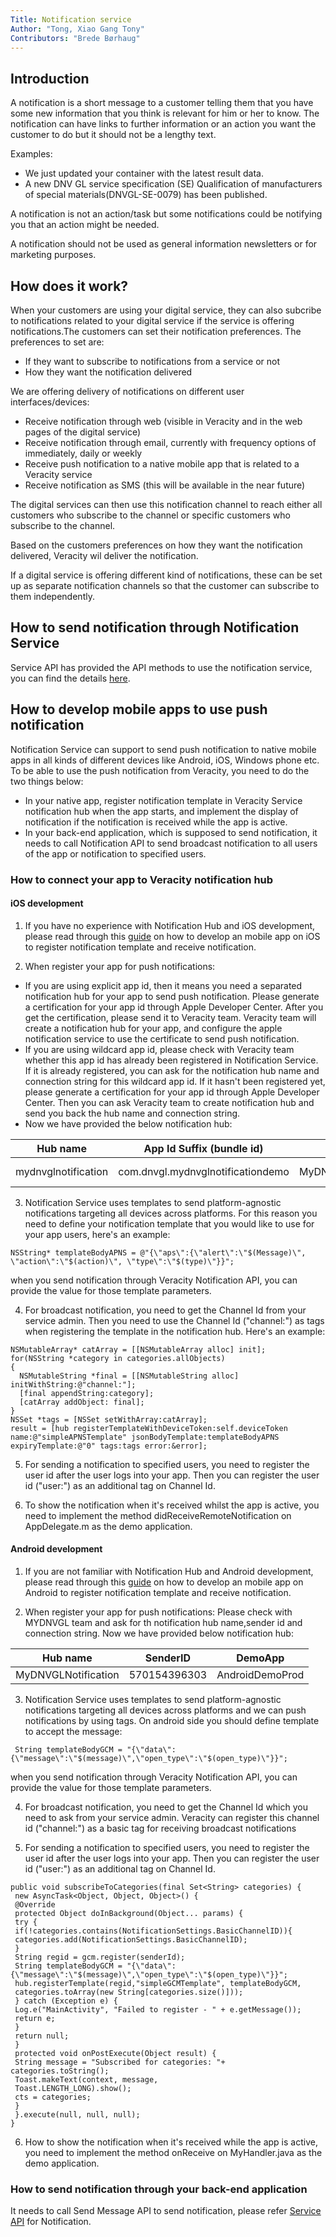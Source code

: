 ```yaml
---
Title: Notification service
Author: "Tong, Xiao Gang Tony"
Contributors: "Brede Børhaug"
---
```


## Introduction
A notification is a short message to a customer telling them that you have some new information that you think is relevant for him or her to know. The notification can have links to further information or an action you want the customer to do but it should not be a lengthy text.

Examples:
- We just updated your container with the latest result data.
- A new DNV GL service specification (SE) Qualification of manufacturers of special materials(DNVGL-SE-0079) has been published.

A notification is not an action/task but some notifications could be notifying you that an action might be needed.

A notification should not be used as general information newsletters or for marketing purposes. 

## How does it work? 

When your customers are using your digital service, they can also subcribe to notifications related to your digital service if the service is offering notifications.The customers can set their notification preferences. The preferences to set are:

- If they want to subscribe to notifications from a service or not 
- How they want the notification delivered


We are offering delivery of notifications on different user interfaces/devices:

- Receive notification through web (visible in Veracity and in the web pages of the digital service)
- Receive notification through email, currently with frequency options of immediately, daily or weekly
- Receive push notification to a native mobile app that is related to a Veracity service
- Receive notification as SMS (this will be available in the near future)

The digital services can then use this notification channel to reach either all customers who subscribe to the channel or specific customers who subscribe to the channel.

Based on the customers preferences on how they want the notification delivered, Veracity wil deliver the notification.

If a digital service is offering different kind of notifications, these can be set up as separate notification channels so that the customer can subscribe to them independently.

## How to send notification through Notification Service

Service API has provided the API methods to use the notification service, you can find the details [here](https://developer.veracity.com/doc/service-api).

## How to develop mobile apps to use push notification

Notification Service can support to send push notification to native mobile apps in all kinds of different devices like Android, iOS, Windows phone etc. To be able to use the push notification from Veracity, you need to do the two things below:

-  In your native app, register notification template in Veracity Service notification hub when the app starts, and implement the display of notification if the notification is received while the app is active.
- In your back-end application, which is supposed to send notification, it needs to call Notification API to send broadcast notification to all users of the app or notification to specified users.

### How to connect your app to Veracity notification hub

#### iOS development

1. If you have no experience with Notification Hub and iOS development, please read through this  [guide](https://docs.microsoft.com/en-us/azure/notification-hubs/notification-hubs-ios-apple-push-notification-apns-get-started) on how to develop an mobile app on iOS to register notification template and receive notification.

2. When register your app for push notifications:
  - If you are using explicit app id, then it means you need a separated notification hub for your app to send push notification. Please generate a certification for your app id through Apple Developer Center. After you get the certification, please send it to Veracity team. Veracity team will create a notification hub for your app, and configure the apple notification service to use the certificate to send push notification. 
  - If you are using wildcard app id, please check with Veracity team whether this app id has already been registered in Notification Service. If it is already registered, you can ask for the notification hub name and connection string for this wildcard app id. If it hasn't been registered yet, please generate a certification for your app id through Apple Developer Center. Then you can ask Veracity team to create notification hub and send you back the hub name and connection string.
  -  Now we have provided the below notification hub:

Hub name | App Id Suffix (bundle id) | Certificate File | Demo App
-------- | ------------------------- | ---------------- | ---------
mydnvglnotification | com.dnvgl.mydnvglnotificationdemo | MyDNVGLNotificationDemo.p12 | MyDNVGLNotificationDemo-Prod.ipa

3. Notification Service uses templates to send platform-agnostic notifications targeting all devices across platforms. For this reason you need to define your notification template that you would like to use for your app users, here's an example:

``` Object C: 
NSString* templateBodyAPNS = @"{\"aps\":{\"alert\":\"$(Message)\", \"action\":\"$(action)\", \"type\":\"$(type)\"}}";
```
when you send notification through Veracity Notification API, you can provide the value for those template parameters.  

4. For broadcast notification, you need to get the Channel Id from your service admin. Then you need to use the Channel Id ("channel:<GUID>") as tags when registering the template in the notification hub. Here's an example:
  
``` Object C:
NSMutableArray* catArray = [[NSMutableArray alloc] init];
for(NSString *category in categories.allObjects)
{
  NSMutableString *final = [[NSMutableString alloc] initWithString:@"channel:"];
  [final appendString:category];
  [catArray addObject: final];
}
NSSet *tags = [NSSet setWithArray:catArray];
result = [hub registerTemplateWithDeviceToken:self.deviceToken name:@"simpleAPNSTemplate" jsonBodyTemplate:templateBodyAPNS expiryTemplate:@"0" tags:tags error:&error];
```

5. For sending a notification to specified users, you need to register the user id after the user logs into your app. Then you can register the user id ("user:<GUID>") as an additional tag on Channel Id.
  
6. To show the notification when it's received whilst the app is active, you need to implement the method didReceiveRemoteNotification on AppDelegate.m as the demo application.

#### Android development

1. If you are not familiar with Notification Hub and Android development, please read through this [guide](https://docs.microsoft.com/en-us/azure/notification-hubs/notification-hubs-chrome-push-notifications-get-started) on how to develop an mobile app on Android to register notification template and receive notification.

2. When register your app for push notifications:
Please check with MYDNVGL team and ask for th notification hub name,sender id and connection string.
Now we have provided below notification hub:

Hub name | SenderID | DemoApp
-------- | -------- | -------
MyDNVGLNotification | 570154396303 | AndroidDemoProd

3. Notification Service uses templates to send platform-agnostic notifications targeting all devices across platforms and we can push notifications by using tags. On android side you should define template to accept the message:

```
 String templateBodyGCM = "{\"data\":{\"message\":\"$(message)\",\"open_type\":\"$(open_type)\"}}";  
 ```
 when you send notification through Veracity Notification API, you can provide the value for those template parameters. 
 
 4. For broadcast notification, you need to get the Channel Id which you need to ask from your service admin. Veracity can register this channel id ("channel:<GUID>") as a basic tag for receiving broadcast notifications
 
 5. For sending a notification to specified users, you need to register the user id after the user logs into your app. Then you can register the user id ("user:<GUID>") as an additional tag on Channel Id.  
 
 ``` 
public void subscribeToCategories(final Set<String> categories) {
  new AsyncTask<Object, Object, Object>() {
  @Override
  protected Object doInBackground(Object... params) {
  try {
  if(!categories.contains(NotificationSettings.BasicChannelID)){
  categories.add(NotificationSettings.BasicChannelID);
  }
  String regid = gcm.register(senderId);
  String templateBodyGCM = "{\"data\":{\"message\":\"$(message)\",\"open_type\":\"$(open_type)\"}}";
  hub.registerTemplate(regid,"simpleGCMTemplate", templateBodyGCM,
  categories.toArray(new String[categories.size()]));
  } catch (Exception e) {
  Log.e("MainActivity", "Failed to register - " + e.getMessage());
  return e;
  }
  return null;
  }
  protected void onPostExecute(Object result) {
  String message = "Subscribed for categories: "+ categories.toString();
  Toast.makeText(context, message,
  Toast.LENGTH_LONG).show();
  cts = categories;
  }
  }.execute(null, null, null);
}
```           

6. How to show the notification when it's received while the app is active, you need to implement the method onReceive on MyHandler.java as the demo application.

### How to send notification through your back-end application
It needs to call Send Message API to send notification, please refer [Service API](https://developer.veracity.com/doc/service-api) for Notification. 
